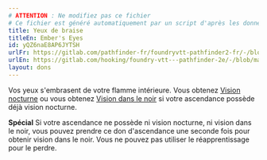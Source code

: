 ```yaml
---
# ATTENTION : Ne modifiez pas ce fichier
# Ce fichier est généré automatiquement par un script d'après les données du module Foundry VTT officiel et de sa traduction
title: Yeux de braise
titleEn: Ember's Eyes
id: yQZ6naE8AP6JYTSH
urlFr: https://gitlab.com/pathfinder-fr/foundryvtt-pathfinder2-fr/-/blob/master/data/feats/yQZ6naE8AP6JYTSH.htm
urlEn: https://gitlab.com/hooking/foundry-vtt---pathfinder-2e/-/blob/master/packs/data/feats.db/ember-s-eyes.json
layout: dons
---
```

Vos yeux s'embrasent de votre flamme intérieure. Vous obtenez [Vision nocturne](../capacités-ascendances/vision-nocturne.html) ou vous obtenez [Vision dans le noir](../capacités-ascendances/vision-dans-le-noir.html) si votre ascendance possède déjà vision nocturne.

**Spécial** Si votre ascendance ne possède ni vision nocturne, ni vision dans le noir, vous pouvez prendre ce don d'ascendance une seconde fois pour obtenir vision dans le noir. Vous ne pouvez pas utiliser le réapprentissage pour le perdre.
